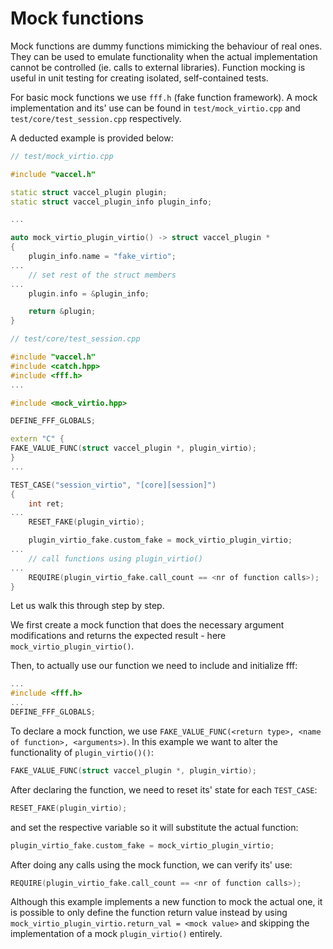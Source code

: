 # Mock functions

Mock functions are dummy functions mimicking the behaviour of real ones. They
can be used to emulate functionality when the actual implementation cannot be
controlled (ie. calls to external libraries). Function mocking is useful in unit
testing for creating isolated, self-contained tests.

For basic mock functions we use ```fff.h``` (fake function framework). A mock
implementation and its' use can be found in ```test/mock_virtio.cpp``` and
```test/core/test_session.cpp``` respectively.

A deducted example is provided below:
```cpp
// test/mock_virtio.cpp

#include "vaccel.h"

static struct vaccel_plugin plugin;
static struct vaccel_plugin_info plugin_info;

...

auto mock_virtio_plugin_virtio() -> struct vaccel_plugin *
{
    plugin_info.name = "fake_virtio";
...
    // set rest of the struct members
...
    plugin.info = &plugin_info;

    return &plugin;
}
```

```cpp
// test/core/test_session.cpp

#include "vaccel.h"
#include <catch.hpp>
#include <fff.h>
...

#include <mock_virtio.hpp>

DEFINE_FFF_GLOBALS;

extern "C" {
FAKE_VALUE_FUNC(struct vaccel_plugin *, plugin_virtio);
}
...

TEST_CASE("session_virtio", "[core][session]")
{
    int ret;
...
    RESET_FAKE(plugin_virtio);

    plugin_virtio_fake.custom_fake = mock_virtio_plugin_virtio;
...
    // call functions using plugin_virtio()
...
    REQUIRE(plugin_virtio_fake.call_count == <nr of function calls>);
}
```

Let us walk this through step by step.

We first create a mock function that does the necessary argument modifications
and returns the expected result - here `mock_virtio_plugin_virtio()`.

Then, to actually use our function we need to include and initialize fff:
```cpp
...
#include <fff.h>
...
DEFINE_FFF_GLOBALS;
```

To declare a mock function, we use
```FAKE_VALUE_FUNC(<return type>, <name of function>, <arguments>)```.
In this example we want to alter the functionality of ```plugin_virtio()()```:
```cpp
FAKE_VALUE_FUNC(struct vaccel_plugin *, plugin_virtio);
```

After declaring the function, we need to reset its' state for each
```TEST_CASE```:
```cpp
RESET_FAKE(plugin_virtio);
```

and set the respective variable so it will substitute the actual function:
```cpp
plugin_virtio_fake.custom_fake = mock_virtio_plugin_virtio;
```

After doing any calls using the mock function, we can verify its' use:
```cpp
REQUIRE(plugin_virtio_fake.call_count == <nr of function calls>);
```

Although this example implements a new function to mock the actual one, it is
possible to only define the function return value instead by using
```mock_virtio_plugin_virtio.return_val = <mock value>``` and skipping the
implementation of a mock ```plugin_virtio()``` entirely.

